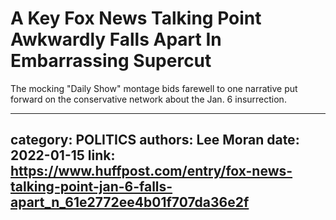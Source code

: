 # A Key Fox News Talking Point Awkwardly Falls Apart In Embarrassing Supercut

The mocking "Daily Show" montage bids farewell to one narrative put forward on the conservative network about the Jan. 6 insurrection.

---
category: POLITICS
authors: Lee Moran
date: 2022-01-15
link: https://www.huffpost.com/entry/fox-news-talking-point-jan-6-falls-apart_n_61e2772ee4b01f707da36e2f
---
